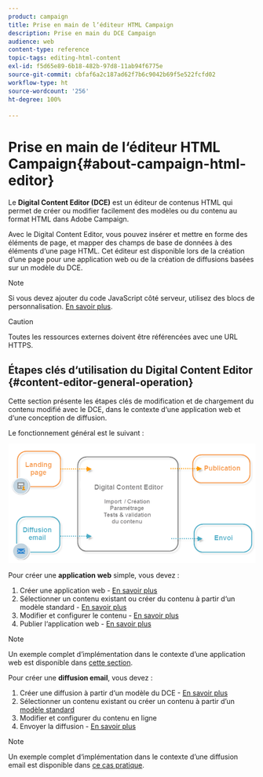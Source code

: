 ```yaml
---
product: campaign
title: Prise en main de l‘éditeur HTML Campaign
description: Prise en main du DCE Campaign
audience: web
content-type: reference
topic-tags: editing-html-content
exl-id: f5d65e89-6b18-482b-97d8-11ab94f6775e
source-git-commit: cbfaf6a2c187ad62f7b6c9042b69f5e522fcfd02
workflow-type: ht
source-wordcount: '256'
ht-degree: 100%

---
```


# Prise en main de l‘éditeur HTML Campaign{#about-campaign-html-editor}

Le **Digital Content Editor (DCE)** est un éditeur de contenus HTML qui permet de créer ou modifier facilement des modèles ou du contenu au format HTML dans Adobe Campaign.

Avec le Digital Content Editor, vous pouvez insérer et mettre en forme des éléments de page, et mapper des champs de base de données à des éléments d‘une page HTML. Cet éditeur est disponible lors de la création d’une page pour une application web ou de la création de diffusions basées sur un modèle du DCE.

>[!NOTE]
>
>Si vous devez ajouter du code JavaScript côté serveur, utilisez des blocs de personnalisation. [En savoir plus](../../delivery/using/personalization-blocks.md).

>[!CAUTION]
>
>Toutes les ressources externes doivent être référencées avec une URL HTTPS.

## Étapes clés d‘utilisation du Digital Content Editor {#content-editor-general-operation}

Cette section présente les étapes clés de modification et de chargement du contenu modifié avec le DCE, dans le contexte d‘une application web et d‘une conception de diffusion.

Le fonctionnement général est le suivant :

![](assets/dce_schema.png)

Pour créer une **application web** simple, vous devez :

1. Créer une application web - [En savoir plus](creating-a-landing-page.md)
1. Sélectionner un contenu existant ou créer du contenu à partir d‘un modèle standard - [En savoir plus](template-management.md)
1. Modifier et configurer le contenu - [En savoir plus](editing-content.md)
1. Publier l‘application web - [En savoir plus](creating-a-landing-page.md#step-3---publishing-content)

>[!NOTE]
>
>Un exemple complet d’implémentation dans le contexte d’une application web est disponible dans [cette section](creating-a-landing-page.md).

Pour créer une **diffusion email**, vous devez :

1. Créer une diffusion à partir d‘un modèle du DCE - [En savoir plus](use-case--creating-an-email-delivery.md)
1. Sélectionner un contenu existant ou créer un contenu à partir d’un [modèle standard](template-management.md)
1. Modifier et configurer du contenu en ligne
1. Envoyer la diffusion - [En savoir plus](../../delivery/using/steps-about-delivery-creation-steps.md)

>[!NOTE]
>
>Un exemple complet d‘implémentation dans le contexte d’une diffusion email est disponible dans [ce cas pratique](use-case--creating-an-email-delivery.md).
